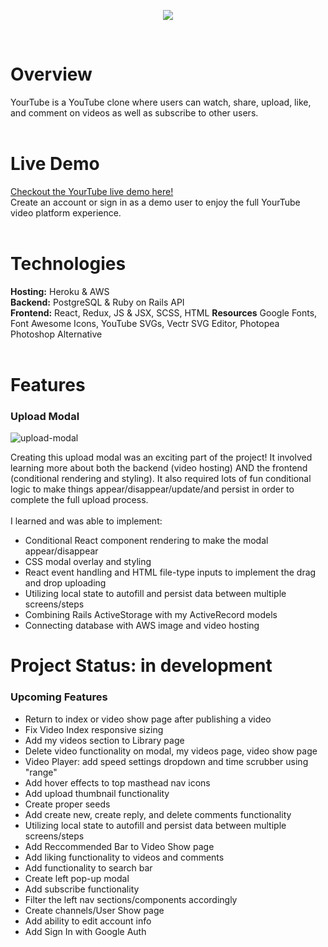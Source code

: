 <p align="center">
  <img src="https://yourtube-seeds.s3.amazonaws.com/yourtube.svg">
</p><br />

# Overview
YourTube is a YouTube clone where users can watch, share, upload, like, and comment on videos as well as subscribe to other users.
<br /><br />


# Live Demo
[Checkout the YourTube live demo here!](https://yourtube-hollyphillips.herokuapp.com/#/)<br />
Create an account or sign in as a demo user to enjoy the full YourTube video platform experience.
<br /><br />


# Technologies
**Hosting:**  Heroku & AWS <br />
**Backend:**  PostgreSQL & Ruby on Rails API <br />
**Frontend:**  React, Redux, JS & JSX, SCSS, HTML
**Resources**  Google Fonts, Font Awesome Icons, YouTube SVGs, Vectr SVG Editor, Photopea Photoshop Alternative
<br /><br />


# Features
### Upload Modal
<img src="https://i.ibb.co/q5t8nvg/upload-modal.gif" alt="upload-modal" border="0">
<p>Creating this upload modal was an exciting part of the project! It involved learning more about both the backend (video hosting) AND the frontend (conditional rendering and styling). It also required lots of fun conditional logic to make things appear/disappear/update/and persist in order to complete the full upload process.
<br /><br />
I learned and was able to implement:</p>
<ul>
  <li>Conditional React component rendering to make the modal appear/disappear</li>
  <li>CSS modal overlay and styling</li>
  <li>React event handling and HTML file-type inputs to implement the drag and drop uploading</li>
  <li>Utilizing local state to autofill and persist data between multiple screens/steps</li>
  <li>Combining Rails ActiveStorage with my ActiveRecord models</li>
  <li>Connecting database with AWS image and video hosting</li>
</ul>


# Project Status: in development
### Upcoming Features
<ul>
  <li>Return to index or video show page after publishing a video</li>
  <li>Fix Video Index responsive sizing</li>
  <li>Add my videos section to Library page</li>
  <li>Delete video functionality on modal, my videos page, video show page</li>
  <li>Video Player: add speed settings dropdown and time scrubber using "range"</li>
  <li>Add hover effects to top masthead nav icons</li>
  <li>Add upload thumbnail functionality</li>
  <li>Create proper seeds</li>
  <li>Add create new, create reply, and delete comments functionality</li>
  <li>Utilizing local state to autofill and persist data between multiple screens/steps</li>
  <li>Add Reccommended Bar to Video Show page</li>
  <li>Add liking functionality to videos and comments</li>
  <li>Add functionality to search bar</li>
  <li>Create left pop-up modal</li>
  <li>Add subscribe functionality</li>
  <li>Filter the left nav sections/components accordingly</li>
  <li>Create channels/User Show page</li>
  <li>Add ability to edit account info</li>
  <li>Add Sign In with Google Auth</li>
</ul>


